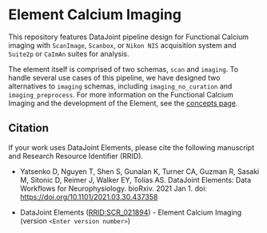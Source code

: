 # Element Calcium Imaging

This repository features DataJoint pipeline design for Functional Calcium imaging 
with `ScanImage`, `Scanbox`, or `Nikon NIS` acquisition system and `Suite2p` or `CaImAn` suites for analysis.

The element itself is comprised of two schemas, `scan` and `imaging`.  To handle
several use cases of this pipeline, we have designed two alternatives to `imaging` schemas,
including `imaging_no_curation` and `imaging_preprocess`. For more information on the Functional Calcium Imaging
and the development of the Element, see the [concepts page](./concepts.md). 

## Citation

If your work uses DataJoint Elements, please cite the following manuscript and Research
Resource Identifier (RRID).

+ Yatsenko D, Nguyen T, Shen S, Gunalan K, Turner CA, Guzman R, Sasaki M, Sitonic D,
  Reimer J, Walker EY, Tolias AS. DataJoint Elements: Data Workflows for
  Neurophysiology. bioRxiv. 2021 Jan 1. doi: https://doi.org/10.1101/2021.03.30.437358

+ DataJoint Elements ([RRID:SCR_021894](https://scicrunch.org/resolver/SCR_021894)) -
  Element Calcium Imaging (version `<Enter version number>`)